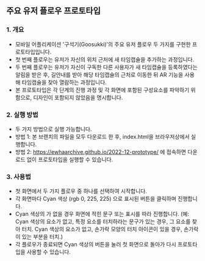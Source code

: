 ## 주요 유저 플로우 프로토타입
### 1. 개요
- 모바일 어플리케이션 '구석기(Goosukki)'의 주요 유저 플로우 두 가지를 구현한 프로토타입입니다.
- 첫 번째 플로우는 유저가 자신의 위치 근처에 새 타임캡슐을 추가하는 과정입니다.
- 두 번째 플로우는 유저가 자신이 구독한 다른 사용자가 새 타임캡슐을 등록하였다는 알림을 받은 후, 길안내를 받아 해당 타임캡슐의 근처로 이동한 뒤 AR 기능을 사용해 타임캡슐을 찾아 열람하는 과정입니다.
- 본 프로토타입은 각 단계의 진행 과정 및 각 화면에 포함된 구성요소를 파악하기 위함으로, 디자인이 포함되지 않았음을 명시합니다.

### 2. 실행 방법
- 두 가지 방법으로 실행 가능합니다.
- 방법 1: 본 브랜치의 파일을 모두 다운로드 한 후, index.html을 브라우저상에서 실행합니다.
- 방법 2: https://ewhaarchive.github.io/2022-12-prototype/ 에 접속하면 다운로드 없이 프로토타입을 실행할 수 있습니다.

### 3. 사용법
- 첫 화면에서 두 가지 플로우 중 하나를 선택하여 시작합니다.
- 각 화면마다 Cyan 색상 (rgb 0, 225, 225) 으로 표시된 버튼을 클릭하며 진행합니다.
- Cyan 색상의 가 없을 경우 화면에 적힌 문구 또는 표시를 따라 진행합니다. (예: Cyan 색상의 요소가 없고, 특정 요소를 터치하라는 문구가 있는 경우, 그 요소를 찾아 터치. Cyan 색상의 요소가 없고, 손가락 모양의 터치 아이콘이 있을 경우, 손가락이 있는 부분을 터치.)
- 각 플로우가 종료되면 Cyan 색상의 버튼을 눌러 첫 화면으로 돌아가 다시 프로토타입을 사용할 수 있습니다.
